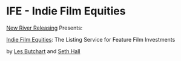 IFE - Indie Film Equities
===
<a href="http://newriverreleasing.com" target="_blank" title="New River Releasing">New River Releasing</a> Presents:

<a href="indiefilmequities.com" target="_blank" title="Indie Film Equities">Indie Film Equities</a>: The Listing Service for Feature Film Investments

by <a href="http://newriverreleasing.com/filmmakers/les-butchart/" target="_blank" title="Les Butchart">Les Butchart</a> and <a href="http://newriverreleasing.com/filmmakers/seth-hall/" target="_blank" title="Seth Hall">Seth Hall</a>